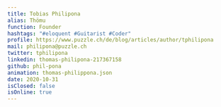 ```yaml
---
title: Tobias Philipona
alias: Thömu
function: Founder
hashtags: "#eloquent #Guitarist #Coder"
profile: https://www.puzzle.ch/de/blog/articles/author/tphilipona
mail: philipona@puzzle.ch
twitter: tphilipona
linkedin: thomas-philipona-217367158
github: phil-pona
animation: thomas-philippona.json
date: 2020-10-31
isClosed: false
isOnline: true
---
```


